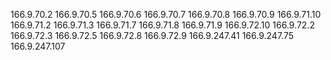 166.9.70.2
166.9.70.5
166.9.70.6
166.9.70.7
166.9.70.8
166.9.70.9
166.9.71.10
166.9.71.2
166.9.71.3
166.9.71.7
166.9.71.8
166.9.71.9
166.9.72.10
166.9.72.2
166.9.72.3
166.9.72.5
166.9.72.8
166.9.72.9
166.9.247.41
166.9.247.75
166.9.247.107